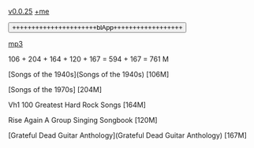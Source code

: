 [v0.0.25](https://github.com/littleflute/Songs/edit/master/README.md) [+me](https://littleflute.github.io/Songs/)
<div id = "id_div_4_plx">
  <button id = "id_btn_4_blApp">++++++++++++++++++++++blApp++++++++++++++++++</button> 
</div> 

[mp3](mp3)

106 + 204 + 164 + 120 + 167 = 594 + 167 = 761 M

[Songs of the 1940s](Songs of the 1940s) [106M]

[Songs of the 1970s] [204M]

Vh1 100 Greatest Hard Rock Songs [164M]

Rise Again A Group Singing Songbook [120M]

[Grateful Dead Guitar Anthology](Grateful Dead Guitar Anthology) [167M]

 
<script src="https://littleflute.github.io/JavaScript/w3.js" ></script>
<script src="https://littleflute.github.io/JavaScript/blclass.js" ></script>
<script src="https://littleflute.github.io/JavaScript/blApp.js"></script>
<script src="blAppPlx.js"></script>
